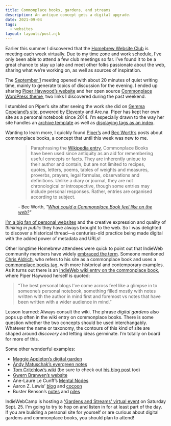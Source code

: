 ```yaml
---
title: Commonplace books, gardens, and streams
description: An antique concept gets a digital upgrade.
date: 2021-09-04
tags:
  - websites
layout: layouts/post.njk
---
```


Earlier this summer I discovered that the [Homebrew Website Club](https://events.indieweb.org/) is meeting each week virtually. Due to my time zone and work schedule, I’ve only been able to attend a few club meetings so far. I’ve found it to be a great chance to stay up late and meet other folks passionate about the web, sharing what we’re working on, as well as sources of inspiration.

The [September 1](https://events.indieweb.org/2021/09/homebrew-website-club-the-americas-KTJy7nR6Xe8V) meeting opened with about 20 minutes of quiet writing time, mainly to generate topics of discussion for the evening. I ended up sharing [Piper Haywood’s website](https://piperhaywood.com/) and her open source [Commonplace WordPress theme](https://github.com/piperhaywood/commonplace-wp-theme), two links I discovered during the past weekend.

I stumbled on Piper’s site after seeing the work she did on [Gemma Copeland’s site](https://gemmacope.land/), powered by [Eleventy](https://11ty.dev) and Are.na. Piper has kept her own site as a personal notebook since 2014. I’m especially drawn to the way her site handles an [archive template](https://piperhaywood.com/archive/) as well as [displaying tags as an index](https://piperhaywood.com/index/).

 Wanting to learn more, I quickly found [Piper’s](https://piperhaywood.com/commonplace-wordpress-theme/) and [Bec Worth’s](https://log.becworth.info/what-could-a-commonplace-book-feel-like-on-the-web/) posts about commonplace books, a concept that until this week was new to me.

<figure>
 <blockquote>
  <p>Paraphrasing the <a href="https://en.wikipedia.org/wiki/Commonplace_book">Wikipedia entry</a>, Commonplace Books have been used since antiquity as an aid for remembering useful concepts or facts. They are inherently unique to their author and contain, but are not limited to recipes, quotes, letters, poems, tables of weights and measures, proverbs, prayers, legal formulas, observations and definitions. Unlike a diary or journal, they are not chronological or introspective, though some entries may include personal responses. Rather, entries are organised according to subject.</p>
</blockquote>
<figcaption><footer>- Bec Worth, <cite>"<a href="https://log.becworth.info/what-could-a-commonplace-book-feel-like-on-the-web/">What could a Commonplace Book feel like on the web?</a>"</cite></footer></figcaption>
</figure>

[I’m a big fan of personal websites](https://nicksimson.com/posts/2021-engine-building-garden/) and the creative expression and quality of <em>thinking in public</em> they have always brought to the web. So I was delighted to discover a historical thread&mdash;a centuries-old practice being made digital with the added power of metadata and URLs! 

Other longtime Homebrew attendees were quick to point out that IndieWeb community members have widely [embraced the term](https://indieweb.org/commonplace_book#IndieWeb_examples). Someone mentioned [Chris Aldrich](https://boffosocko.com/), who refers to his site as a commonplace book and uses a [commonplace books tag](https://boffosocko.com/tag/commonplace-books/), with more historical and contemporary examples. As it turns out there is an [IndieWeb wiki entry on the commonplace book](https://indieweb.org/commonplace_book), where Piper Haywood herself is quoted:

<blockquote>
“The best personal blogs I’ve come across feel like a glimpse in to someone’s personal notebook, something filled mostly with notes written with the author in mind first and foremost vs notes that have been written with a wider audience in mind.”
</blockquote>

Lesson learned: Always consult the wiki. The phrase *digital gardens* also pops up often in the wiki entry on commonplace books. There is some question whether the two concepts should be used interchangably.  Whatever the name or taxonomy, the contours of this kind of site are shaped around *discovery* and letting ideas germinate. I’m totally on board for more of this. 

Some other wonderful examples:
- [Maggie Appleton’s digital garden](https://maggieappleton.com/)
- [Andy Matuschak’s evergreen notes](https://notes.andymatuschak.org/About_these_notes)
- [Tom Critchlow’s wiki](https://tomcritchlow.com/wiki/) (be sure to check out [his blog post](https://tomcritchlow.com/2019/02/17/building-digital-garden/) too)
- [Gwern Branwen’s website](https://www.gwern.net/index)
- Ane-Laure Le Cunff’s [Mental Nodes](https://www.mentalnodes.com/about)
- Aaron Z. Lewis’ [blog](https://aaronzlewis.com/blog/) and [cocoon](https://aaronzlewis.com/cocoon/)
- Buster Benson’s [notes](https://notes.busterbenson.com/) and [piles](https://notes.busterbenson.com/piles)

IndieWebCamp is hosting a ['Gardens and Streams' virtual event](https://events.indieweb.org/2021/09/gardens-and-streams-ii-pPUbyYME33V4) on Saturday Sept. 25. I'm going to try to hop on and listen in for at least part of the day. If you are building a personal site for yourself or are curious about digital gardens and commonplace books, you should plan to attend!